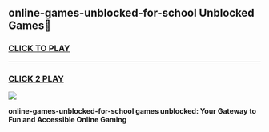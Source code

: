 
## online-games-unblocked-for-school Unblocked Games👋
<h3>
<a href="https://news.freeplayer.one?title=online-games-unblocked-for-school&ref=16F">CLICK TO PLAY</a></h3>
<hr>

<h3>
<a href="https://news.freeplayer.one?title=online-games-unblocked-for-school&ref=16F">CLICK 2 PLAY</a>
  
</h3>

<a href="https://news.freeplayer.one?title=online-games-unblocked-for-school&ref=16F/"><img src="https://clearcache.store/games.png"></a>


**online-games-unblocked-for-school games unblocked: Your Gateway to Fun and Accessible Online Gaming**
